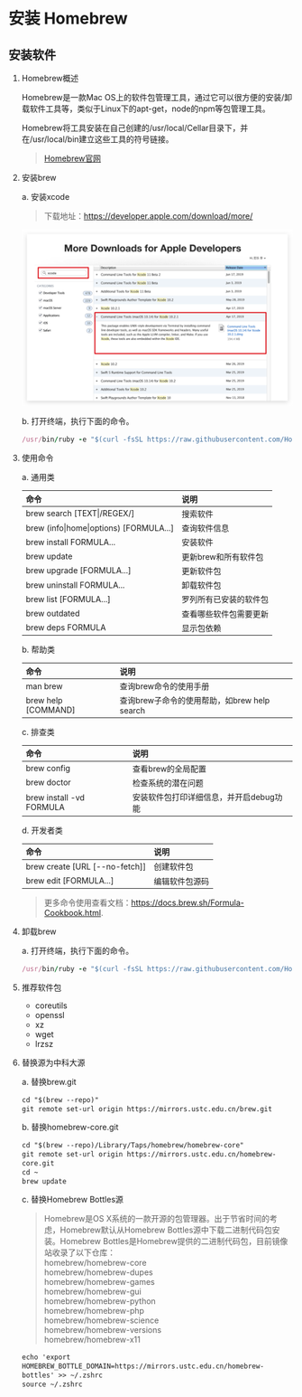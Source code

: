 # 安装 Homebrew

## 安装软件

1.  Homebrew概述

    Homebrew是一款Mac OS上的软件包管理工具，通过它可以很方便的安装/卸载软件工具等，类似于Linux下的apt-get，node的npm等包管理工具。<br>

    Homebrew将工具安装在自己创建的/usr/local/Cellar目录下，并在/usr/local/bin建立这些工具的符号链接。<br>

    > [Homebrew官网][中文官网]

2.  安装brew

    a.  安装xcode

    > 下载地址：https://developer.apple.com/download/more/

    ![第2步](images/01_2_1.png)<br>

    b.  打开终端，执行下面的命令。

    ```ruby
    /usr/bin/ruby -e "$(curl -fsSL https://raw.githubusercontent.com/Homebrew/install/master/install)"
    ```

3.  使用命令

    a.  通用类

    | 命令                                     | 说明                   |
    | ---------------------------------------- | ---------------------- |
    | brew search [TEXT\|/REGEX/]              | 搜索软件               |
    | brew (info\|home\|options)  [FORMULA...] | 查询软件信息           |
    | brew install FORMULA...                  | 安装软件               |
    | brew update                              | 更新brew和所有软件包   |
    | brew upgrade [FORMULA...]                | 更新软件包             |
    | brew uninstall FORMULA...                | 卸载软件包             |
    | brew list [FORMULA...]                   | 罗列所有已安装的软件包 |
    | brew outdated                            | 查看哪些软件包需要更新 |
    | brew deps FORMULA                        | 显示包依赖             |

    b.  帮助类

    | 命令                | 说明                                         |
    | ------------------- | -------------------------------------------- |
    | man brew            | 查询brew命令的使用手册                       |
    | brew help [COMMAND] | 查询brew子命令的使用帮助，如brew help search |

    c.  排查类

    | 命令                     | 说明                                    |
    | ------------------------ | --------------------------------------- |
    | brew config              | 查看brew的全局配置                      |
    | brew doctor              | 检查系统的潜在问题                      |
    | brew install -vd FORMULA | 安装软件包打印详细信息，并开启debug功能 |

    d.  开发者类

    | 命令                           | 说明           |
    | ------------------------------ | -------------- |
    | brew create [URL [--no-fetch]] | 创建软件包     |
    | brew edit [FORMULA...]         | 编辑软件包源码 |

    > 更多命令使用查看文档：https://docs.brew.sh/Formula-Cookbook.html.

4.  卸载brew

    a.  打开终端，执行下面的命令。

    ```ruby
    /usr/bin/ruby -e "$(curl -fsSL https://raw.githubusercontent.com/Homebrew/install/master/uninstall)"
    ```

5.  推荐软件包
    - coreutils
    - openssl
    - xz
    - wget
    - lrzsz

6.  替换源为中科大源

    a.  替换brew.git

    ```shell
    cd "$(brew --repo)"
    git remote set-url origin https://mirrors.ustc.edu.cn/brew.git
    ```

    b.  替换homebrew-core.git

    ```shell
    cd "$(brew --repo)/Library/Taps/homebrew/homebrew-core"
    git remote set-url origin https://mirrors.ustc.edu.cn/homebrew-core.git
    cd ~
    brew update
    ```

    c.  替换Homebrew Bottles源
    > Homebrew是OS X系统的一款开源的包管理器。出于节省时间的考虑，Homebrew默认从Homebrew Bottles源中下载二进制代码包安装。Homebrew Bottles是Homebrew提供的二进制代码包，目前镜像站收录了以下仓库：<br>
    > homebrew/homebrew-core<br>
    > homebrew/homebrew-dupes<br>
    > homebrew/homebrew-games<br>
    > homebrew/homebrew-gui<br>
    > homebrew/homebrew-python<br>
    > homebrew/homebrew-php<br>
    > homebrew/homebrew-science<br>
    > homebrew/homebrew-versions<br>
    > homebrew/homebrew-x11<br>

    ```shell
    echo 'export HOMEBREW_BOTTLE_DOMAIN=https://mirrors.ustc.edu.cn/homebrew-bottles' >> ~/.zshrc
    source ~/.zshrc
    ```

[中文官网]: https://brew.sh/index_zh-cn